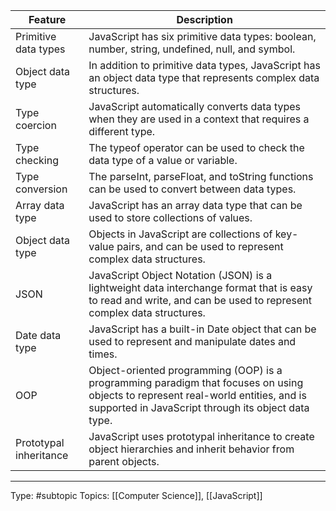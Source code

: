 | Feature                | Description                                                                                                                                                                              |
| ---------------------- | ---------------------------------------------------------------------------------------------------------------------------------------------------------------------------------------- |
| Primitive data types   | JavaScript has six primitive data types: boolean, number, string, undefined, null, and symbol.                                                                                           |
| Object data type       | In addition to primitive data types, JavaScript has an object data type that represents complex data structures.                                                                         |
| Type coercion          | JavaScript automatically converts data types when they are used in a context that requires a different type.                                                                             |
| Type checking          | The typeof operator can be used to check the data type of a value or variable.                                                                                                           |
| Type conversion        | The parseInt, parseFloat, and toString functions can be used to convert between data types.                                                                                              |
| Array data type        | JavaScript has an array data type that can be used to store collections of values.                                                                                                       |
| Object data type       | Objects in JavaScript are collections of key-value pairs, and can be used to represent complex data structures.                                                                          |
| JSON                   | JavaScript Object Notation (JSON) is a lightweight data interchange format that is easy to read and write, and can be used to represent complex data structures.                         |
| Date data type         | JavaScript has a built-in Date object that can be used to represent and manipulate dates and times.                                                                                      |
| OOP                    | Object-oriented programming (OOP) is a programming paradigm that focuses on using objects to represent real-world entities, and is supported in JavaScript through its object data type. |
| Prototypal inheritance | JavaScript uses prototypal inheritance to create object hierarchies and inherit behavior from parent objects.                                                                            |

___
Type: #subtopic 
Topics: [[Computer Science]], [[JavaScript]]

